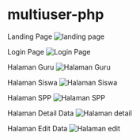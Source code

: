 # multiuser-php

Landing Page
![landing page](https://i.imgur.com/EPVgtsT.png)

Login Page
![Login Page](https://i.imgur.com/J16061z.png)

Halaman Guru
![Halaman Guru](https://i.imgur.com/ThgD8cU.png)

Halaman Siswa
![Halaman Siswa](https://i.imgur.com/JBwgSGv.png)

Halaman SPP
![Halaman SPP](https://i.imgur.com/BXtHUmq.png)

Halaman Detail Data
![Halaman detail](https://i.imgur.com/DyX24Wr.png)

Halaman Edit Data
![Halaman edit](https://i.imgur.com/3pOqiMB.png)
